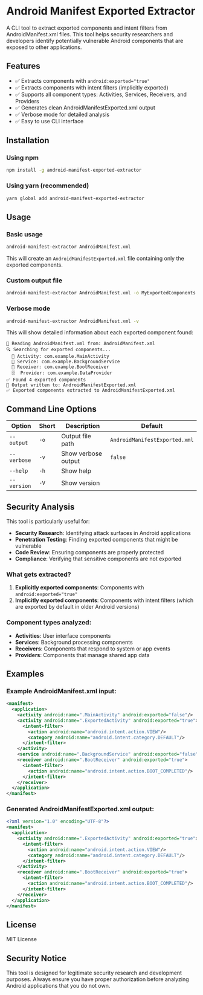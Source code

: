 # Android Manifest Exported Extractor

A CLI tool to extract exported components and intent filters from AndroidManifest.xml files. This tool helps security researchers and developers identify potentially vulnerable Android components that are exposed to other applications.

## Features

- ✅ Extracts components with `android:exported="true"`
- ✅ Extracts components with intent filters (implicitly exported)
- ✅ Supports all component types: Activities, Services, Receivers, and Providers
- ✅ Generates clean AndroidManifestExported.xml output
- ✅ Verbose mode for detailed analysis
- ✅ Easy to use CLI interface

## Installation

### Using npm

```bash
npm install -g android-manifest-exported-extractor
```

### Using yarn (recommended)

```bash
yarn global add android-manifest-exported-extractor
```

## Usage

### Basic usage

```bash
android-manifest-extractor AndroidManifest.xml
```

This will create an `AndroidManifestExported.xml` file containing only the exported components.

### Custom output file

```bash
android-manifest-extractor AndroidManifest.xml -o MyExportedComponents.xml
```

### Verbose mode

```bash
android-manifest-extractor AndroidManifest.xml -v
```

This will show detailed information about each exported component found:

```
📖 Reading AndroidManifest.xml from: AndroidManifest.xml
🔍 Searching for exported components...
  📱 Activity: com.example.MainActivity
  🔧 Service: com.example.BackgroundService
  📡 Receiver: com.example.BootReceiver
  🗄️  Provider: com.example.DataProvider
✅ Found 4 exported components
📝 Output written to: AndroidManifestExported.xml
✅ Exported components extracted to AndroidManifestExported.xml
```

## Command Line Options

| Option | Short | Description | Default |
|--------|-------|-------------|---------|
| `--output` | `-o` | Output file path | `AndroidManifestExported.xml` |
| `--verbose` | `-v` | Show verbose output | `false` |
| `--help` | `-h` | Show help | |
| `--version` | `-V` | Show version | |

## Security Analysis

This tool is particularly useful for:

- **Security Research**: Identifying attack surfaces in Android applications
- **Penetration Testing**: Finding exported components that might be vulnerable
- **Code Review**: Ensuring components are properly protected
- **Compliance**: Verifying that sensitive components are not exported

### What gets extracted?

1. **Explicitly exported components**: Components with `android:exported="true"`
2. **Implicitly exported components**: Components with intent filters (which are exported by default in older Android versions)

### Component types analyzed:

- **Activities**: User interface components
- **Services**: Background processing components
- **Receivers**: Components that respond to system or app events
- **Providers**: Components that manage shared app data

## Examples

### Example AndroidManifest.xml input:

```xml
<manifest>
  <application>
    <activity android:name=".MainActivity" android:exported="false"/>
    <activity android:name=".ExportedActivity" android:exported="true">
      <intent-filter>
        <action android:name="android.intent.action.VIEW"/>
        <category android:name="android.intent.category.DEFAULT"/>
      </intent-filter>
    </activity>
    <service android:name=".BackgroundService" android:exported="false"/>
    <receiver android:name=".BootReceiver" android:exported="true">
      <intent-filter>
        <action android:name="android.intent.action.BOOT_COMPLETED"/>
      </intent-filter>
    </receiver>
  </application>
</manifest>
```

### Generated AndroidManifestExported.xml output:

```xml
<?xml version="1.0" encoding="UTF-8"?>
<manifest>
  <application>
    <activity android:name=".ExportedActivity" android:exported="true">
      <intent-filter>
        <action android:name="android.intent.action.VIEW"/>
        <category android:name="android.intent.category.DEFAULT"/>
      </intent-filter>
    </activity>
    <receiver android:name=".BootReceiver" android:exported="true">
      <intent-filter>
        <action android:name="android.intent.action.BOOT_COMPLETED"/>
      </intent-filter>
    </receiver>
  </application>
</manifest>
```

## License

MIT License

## Security Notice

This tool is designed for legitimate security research and development purposes. Always ensure you have proper authorization before analyzing Android applications that you do not own.
